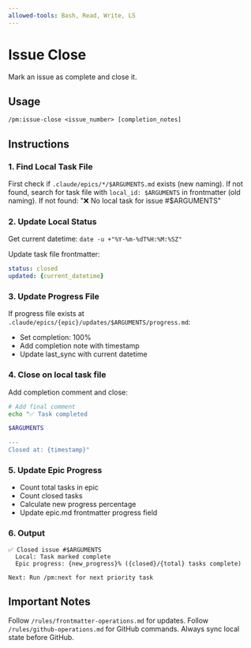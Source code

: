 ```yaml
---
allowed-tools: Bash, Read, Write, LS
---
```


# Issue Close

Mark an issue as complete and close it.

## Usage
```
/pm:issue-close <issue_number> [completion_notes]
```

## Instructions

### 1. Find Local Task File

First check if `.claude/epics/*/$ARGUMENTS.md` exists (new naming).
If not found, search for task file with `local_id: $ARGUMENTS` in frontmatter (old naming).
If not found: "❌ No local task for issue #$ARGUMENTS"

### 2. Update Local Status

Get current datetime: `date -u +"%Y-%m-%dT%H:%M:%SZ"`

Update task file frontmatter:
```yaml
status: closed
updated: {current_datetime}
```

### 3. Update Progress File

If progress file exists at `.claude/epics/{epic}/updates/$ARGUMENTS/progress.md`:
- Set completion: 100%
- Add completion note with timestamp
- Update last_sync with current datetime

### 4. Close on local task file

Add completion comment and close:
```bash
# Add final comment
echo "✅ Task completed

$ARGUMENTS

---
Closed at: {timestamp}"
```

### 5. Update Epic Progress

- Count total tasks in epic
- Count closed tasks
- Calculate new progress percentage
- Update epic.md frontmatter progress field

### 6. Output

```
✅ Closed issue #$ARGUMENTS
  Local: Task marked complete
  Epic progress: {new_progress}% ({closed}/{total} tasks complete)
  
Next: Run /pm:next for next priority task
```

## Important Notes

Follow `/rules/frontmatter-operations.md` for updates.
Follow `/rules/github-operations.md` for GitHub commands.
Always sync local state before GitHub.